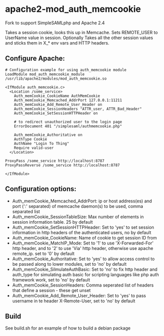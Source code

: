 apache2-mod_auth_memcookie
==========================

Fork to support SimpleSAMLphp and Apache 2.4

Takes a session cookie, looks this up in Memcache.  Sets REMOTE_USER to UserName value in session. Optionally  Takes all the other session values and sticks them in X_* env vars and HTTP headers.

## Configure Apache:

    # Configuration example for using auth_memcookie module
    LoadModule mod_auth_memcookie_module /usr/lib/apache2/modules/mod_auth_memcookie.so

    <IfModule auth_memcookie.c>
      <Location /some_service>
        Auth_memCookie_CookieName AuthMemCookie
        Auth_memCookie_Memcached_AddrPort 127.0.0.1:11211
        Auth_memCookie_Add_Remote_User_Header on
        Auth_memCookie_SessionHeaders "ATTR_user, ATTR_Bad_Header"
        Auth_memCookie_SetSessionHTTPHeader on

        # to redirect unauthorized user to the login page
        ErrorDocument 401 "/simplesaml/authmemcookie.php"

        Auth_memCookie_Authoritative on
        AuthType Cookie
        AuthName "Login To Thing"
        Require valid-user
      </Location>

    ProxyPass /some_service http://localhost:8787
    ProxyPassReverse /some_service http://localhost:8787

    </IfModule>


## Configuration options:

* Auth_memCookie_Memcached_AddrPort: ip or host address(es) and port (':' separated) of memcache daemon(s) to be used, comma separated list
* Auth_memCookie_SessionTableSize: Max number of elements in session information table. 25 by default
* Auth_memCookie_SetSessionHTTPHeader: Set to 'yes' to set session information in http headers of the authenticated users, no by default
* Auth_memCookie_CookieName: Name of cookie to get session ID from
* Auth_memCookie_MatchIP_Mode: Set to '1' to use 'X-Forwarded-For' http header, and to '2' to use 'Via' http header, otherwise use apache remote_ip. set to '0' by default
* Auth_memCookie_Authoritative: Set to 'yes' to allow access control to be passed along to lower modules, set to 'no' by default
* Auth_memCookie_SilmulateAuthBasic: Set to 'no' to fix http header and auth_type for simulating auth basic for scripting languages like php auth framework work, set to 'no' by default
* Auth_memCookie_SessionHeaders: Comma seperated list of headers that define a session - these get unset
* Auth_memCookie_Add_Remote_User_Header: Set to 'yes' to pass username in te header X-Remote-User, set to 'no' by default


## Build

See build.sh for an example of how to build a debian package

